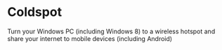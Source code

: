 # Coldspot
Turn your Windows PC (including Windows 8) to a wireless hotspot and share your internet to mobile devices (including Android)
